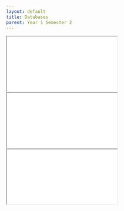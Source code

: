 ```yaml
---
layout: default
title: Databases
parent: Year 1 Semester 2
---
```

<link rel="stylesheet" type="text/css" media="all" href="../css.css" />
<iframe src="../SQL-Notes.pdf" class="pdf"></iframe>
<iframe src="../SQL-Notes.pdf#toolbar=0" class="pdf"></iframe>
<iframe src="../SQL-Notes.pdf"></iframe>